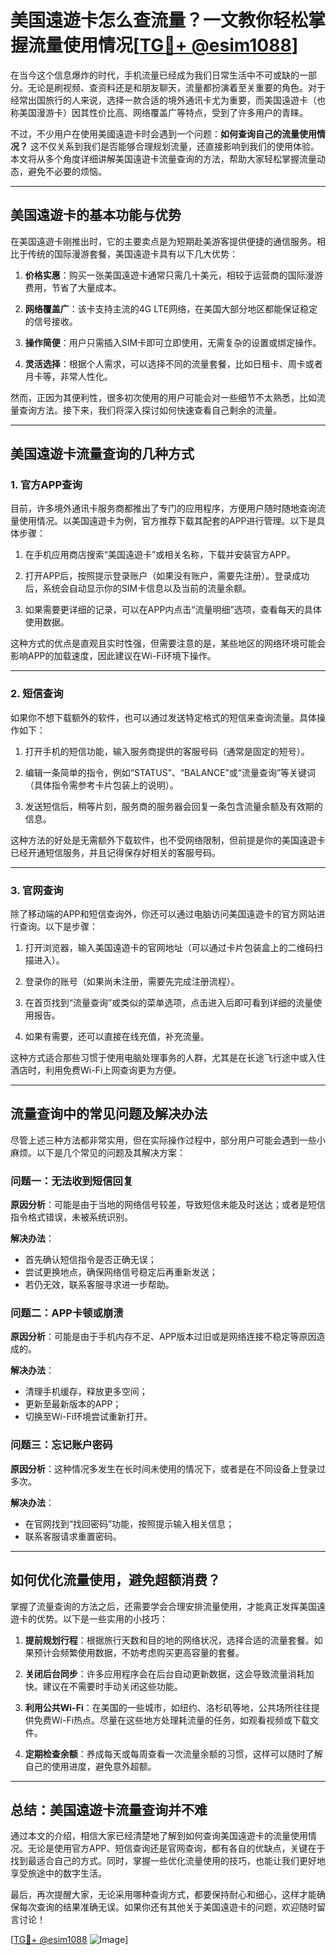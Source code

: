 # 美国遠遊卡怎么查流量？一文教你轻松掌握流量使用情况[[TG💪+ @esim1088](https://t.me/s/esim1088)]

在当今这个信息爆炸的时代，手机流量已经成为我们日常生活中不可或缺的一部分。无论是刷视频、查资料还是和朋友聊天，流量都扮演着至关重要的角色。对于经常出国旅行的人来说，选择一款合适的境外通讯卡尤为重要，而美国遠遊卡（也称美国漫游卡）因其性价比高、网络覆盖广等特点，受到了许多用户的青睐。

不过，不少用户在使用美國遠遊卡时会遇到一个问题：**如何查询自己的流量使用情况？** 这不仅关系到我们是否能够合理规划流量，还直接影响到我们的使用体验。本文将从多个角度详细讲解美国遠遊卡流量查询的方法，帮助大家轻松掌握流量动态，避免不必要的烦恼。

---

## **美国遠遊卡的基本功能与优势**

在美国遠遊卡刚推出时，它的主要卖点是为短期赴美游客提供便捷的通信服务。相比于传统的国际漫游套餐，美国遠遊卡具有以下几大优势：

1. **价格实惠**：购买一张美国遠遊卡通常只需几十美元，相较于运营商的国际漫游费用，节省了大量成本。
   
2. **网络覆盖广**：该卡支持主流的4G LTE网络，在美国大部分地区都能保证稳定的信号接收。

3. **操作简便**：用户只需插入SIM卡即可立即使用，无需复杂的设置或绑定操作。

4. **灵活选择**：根据个人需求，可以选择不同的流量套餐，比如日租卡、周卡或者月卡等，非常人性化。

然而，正因为其便利性，很多初次使用的用户可能会对一些细节不太熟悉，比如流量查询方法。接下来，我们将深入探讨如何快速查看自己剩余的流量。

---

## **美国遠遊卡流量查询的几种方式**

### **1. 官方APP查询**

目前，许多境外通讯卡服务商都推出了专门的应用程序，方便用户随时随地查询流量使用情况。以美国遠遊卡为例，官方推荐下载其配套的APP进行管理。以下是具体步骤：

1. 在手机应用商店搜索“美国遠遊卡”或相关名称，下载并安装官方APP。
   
2. 打开APP后，按照提示登录账户（如果没有账户，需要先注册）。登录成功后，系统会自动显示你的SIM卡信息以及当前的流量余额。

3. 如果需要更详细的记录，可以在APP内点击“流量明细”选项，查看每天的具体使用数据。

这种方式的优点是直观且实时性强，但需要注意的是，某些地区的网络环境可能会影响APP的加载速度，因此建议在Wi-Fi环境下操作。

---

### **2. 短信查询**

如果你不想下载额外的软件，也可以通过发送特定格式的短信来查询流量。具体操作如下：

1. 打开手机的短信功能，输入服务商提供的客服号码（通常是固定的短号）。

2. 编辑一条简单的指令，例如“STATUS”、“BALANCE”或“流量查询”等关键词（具体指令需参考卡片包装上的说明）。

3. 发送短信后，稍等片刻，服务商的服务器会回复一条包含流量余额及有效期的信息。

这种方法的好处是无需额外下载软件，也不受网络限制，但前提是你的美国遠遊卡已经开通短信服务，并且记得保存好相关的客服号码。

---

### **3. 官网查询**

除了移动端的APP和短信查询外，你还可以通过电脑访问美国遠遊卡的官方网站进行查询。以下是步骤：

1. 打开浏览器，输入美国遠遊卡的官网地址（可以通过卡片包装盒上的二维码扫描进入）。

2. 登录你的账号（如果尚未注册，需要先完成注册流程）。

3. 在首页找到“流量查询”或类似的菜单选项，点击进入后即可看到详细的流量使用报告。

4. 如果有需要，还可以直接在线充值，补充流量。

这种方式适合那些习惯于使用电脑处理事务的人群，尤其是在长途飞行途中或入住酒店时，利用免费Wi-Fi上网查询更为方便。

---

## **流量查询中的常见问题及解决办法**

尽管上述三种方法都非常实用，但在实际操作过程中，部分用户可能会遇到一些小麻烦。以下是几个常见的问题及其解决方案：

### **问题一：无法收到短信回复**

**原因分析**：可能是由于当地的网络信号较差，导致短信未能及时送达；或者是短信指令格式错误，未被系统识别。

**解决办法**：
- 首先确认短信指令是否正确无误；
- 尝试更换地点，确保网络信号稳定后再重新发送；
- 若仍无效，联系客服寻求进一步帮助。

### **问题二：APP卡顿或崩溃**

**原因分析**：可能是由于手机内存不足、APP版本过旧或是网络连接不稳定等原因造成的。

**解决办法**：
- 清理手机缓存，释放更多空间；
- 更新至最新版本的APP；
- 切换至Wi-Fi环境尝试重新打开。

### **问题三：忘记账户密码**

**原因分析**：这种情况多发生在长时间未使用的情况下，或者是在不同设备上登录过多次。

**解决办法**：
- 在官网找到“找回密码”功能，按照提示输入相关信息；
- 联系客服请求重置密码。

---

## **如何优化流量使用，避免超额消费？**

掌握了流量查询的方法之后，还需要学会合理安排流量使用，才能真正发挥美国遠遊卡的优势。以下是一些实用的小技巧：

1. **提前规划行程**：根据旅行天数和目的地的网络状况，选择合适的流量套餐。如果预计会频繁使用数据，不妨考虑购买更高容量的套餐。

2. **关闭后台同步**：许多应用程序会在后台自动更新数据，这会导致流量消耗加快。建议在不需要时手动关闭这些功能。

3. **利用公共Wi-Fi**：在美国的一些城市，如纽约、洛杉矶等地，公共场所往往提供免费Wi-Fi热点。尽量在这些地方处理耗流量的任务，如观看视频或下载文件。

4. **定期检查余额**：养成每天或每周查看一次流量余额的习惯，这样可以随时了解自己的使用进度，避免意外超额。

---

## **总结：美国遠遊卡流量查询并不难**

通过本文的介绍，相信大家已经清楚地了解到如何查询美国遠遊卡的流量使用情况。无论是使用官方APP、短信查询还是官网查询，都有各自的优缺点，关键在于找到最适合自己的方式。同时，掌握一些优化流量使用的技巧，也能让我们更好地享受旅途中的数字生活。

最后，再次提醒大家，无论采用哪种查询方式，都要保持耐心和细心，这样才能确保每次查询的结果准确无误。如果你还有其他关于美国遠遊卡的问题，欢迎随时留言讨论！

[[TG💪+ @esim1088](https://t.me/s/esim1088) ![Image](https://i.postimg.cc/4NQfJmqS/Snipaste-2025-05-13-00-14-12.png)]